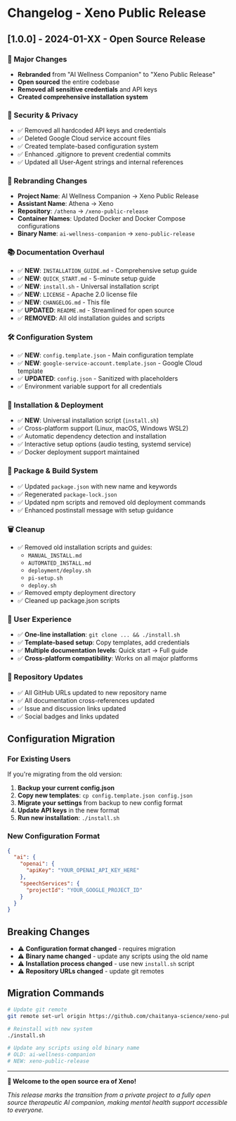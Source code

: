 # Changelog - Xeno Public Release

## [1.0.0] - 2024-01-XX - Open Source Release

### 🎉 Major Changes
- **Rebranded** from "AI Wellness Companion" to "Xeno Public Release"
- **Open sourced** the entire codebase
- **Removed all sensitive credentials** and API keys
- **Created comprehensive installation system**

### 🔐 Security & Privacy
- ✅ Removed all hardcoded API keys and credentials
- ✅ Deleted Google Cloud service account files
- ✅ Created template-based configuration system
- ✅ Enhanced .gitignore to prevent credential commits
- ✅ Updated all User-Agent strings and internal references

### 📝 Rebranding Changes
- **Project Name**: AI Wellness Companion → Xeno Public Release
- **Assistant Name**: Athena → Xeno
- **Repository**: `/athena` → `/xeno-public-release`
- **Container Names**: Updated Docker and Docker Compose configurations
- **Binary Name**: `ai-wellness-companion` → `xeno-public-release`

### 📚 Documentation Overhaul
- ✅ **NEW**: `INSTALLATION_GUIDE.md` - Comprehensive setup guide
- ✅ **NEW**: `QUICK_START.md` - 5-minute setup guide
- ✅ **NEW**: `install.sh` - Universal installation script
- ✅ **NEW**: `LICENSE` - Apache 2.0 license file
- ✅ **NEW**: `CHANGELOG.md` - This file
- ✅ **UPDATED**: `README.md` - Streamlined for open source
- ✅ **REMOVED**: All old installation guides and scripts

### 🛠️ Configuration System
- ✅ **NEW**: `config.template.json` - Main configuration template
- ✅ **NEW**: `google-service-account.template.json` - Google Cloud template
- ✅ **UPDATED**: `config.json` - Sanitized with placeholders
- ✅ Environment variable support for all credentials

### 🚀 Installation & Deployment
- ✅ **NEW**: Universal installation script (`install.sh`)
- ✅ Cross-platform support (Linux, macOS, Windows WSL2)
- ✅ Automatic dependency detection and installation
- ✅ Interactive setup options (audio testing, systemd service)
- ✅ Docker deployment support maintained

### 🔧 Package & Build System
- ✅ Updated `package.json` with new name and keywords
- ✅ Regenerated `package-lock.json`
- ✅ Updated npm scripts and removed old deployment commands
- ✅ Enhanced postinstall message with setup guidance

### 🗑️ Cleanup
- ✅ Removed old installation scripts and guides:
  - `MANUAL_INSTALL.md`
  - `AUTOMATED_INSTALL.md`
  - `deployment/deploy.sh`
  - `pi-setup.sh`
  - `deploy.sh`
- ✅ Removed empty deployment directory
- ✅ Cleaned up package.json scripts

### 🎯 User Experience
- ✅ **One-line installation**: `git clone ... && ./install.sh`
- ✅ **Template-based setup**: Copy templates, add credentials
- ✅ **Multiple documentation levels**: Quick start → Full guide
- ✅ **Cross-platform compatibility**: Works on all major platforms

### 🔗 Repository Updates
- ✅ All GitHub URLs updated to new repository name
- ✅ All documentation cross-references updated
- ✅ Issue and discussion links updated
- ✅ Social badges and links updated

## Configuration Migration

### For Existing Users
If you're migrating from the old version:

1. **Backup your current config.json**
2. **Copy new templates**: `cp config.template.json config.json`
3. **Migrate your settings** from backup to new config format
4. **Update API keys** in the new format
5. **Run new installation**: `./install.sh`

### New Configuration Format
```json
{
  "ai": {
    "openai": {
      "apiKey": "YOUR_OPENAI_API_KEY_HERE"
    },
    "speechServices": {
      "projectId": "YOUR_GOOGLE_PROJECT_ID"
    }
  }
}
```

## Breaking Changes
- ⚠️ **Configuration format changed** - requires migration
- ⚠️ **Binary name changed** - update any scripts using the old name
- ⚠️ **Installation process changed** - use new `install.sh` script
- ⚠️ **Repository URLs changed** - update git remotes

## Migration Commands
```bash
# Update git remote
git remote set-url origin https://github.com/chaitanya-science/xeno-public-release.git

# Reinstall with new system
./install.sh

# Update any scripts using old binary name
# OLD: ai-wellness-companion
# NEW: xeno-public-release
```

---

**🎉 Welcome to the open source era of Xeno!**

*This release marks the transition from a private project to a fully open source therapeutic AI companion, making mental health support accessible to everyone.*
